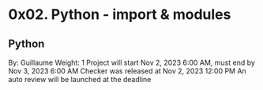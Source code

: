 # 0x02. Python - import & modules
## Python
 By: Guillaume
 Weight: 1
 Project will start Nov 2, 2023 6:00 AM, must end by Nov 3, 2023 6:00 AM
 Checker was released at Nov 2, 2023 12:00 PM
 An auto review will be launched at the deadline
